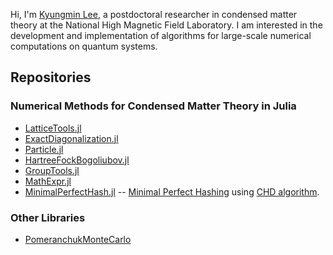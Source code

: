 Hi, I'm [Kyungmin Lee](https://kyungminlee.org), a postdoctoral researcher in condensed matter theory at the National High Magnetic Field Laboratory.
I am interested in the development and implementation of algorithms for large-scale numerical computations on quantum systems.

## Repositories

### Numerical Methods for Condensed Matter Theory in Julia

- [LatticeTools.jl](https://github.com/kyungminlee/LatticeTools.jl)
- [ExactDiagonalization.jl](https://github.com/kyungminlee/ExactDiagonalization.jl)
- [Particle.jl](https://github.com/kyungminlee/Particle.jl)
- [HartreeFockBogoliubov.jl](https://github.com/kyungminlee/HartreeFockBogoliubov.jl)
- [GroupTools.jl](https://github.com/kyungminlee/GroupTools.jl)
- [MathExpr.jl](https://github.com/kyungminlee/MathExpr.jl)
- [MinimalPerfectHash.jl](https://github.com/kyungminlee/MinimalPerfectHash.jl) -- [Minimal Perfect Hashing](https://en.wikipedia.org/wiki/Perfect_hash_function) using [CHD algorithm](http://cmph.sourceforge.net/papers/esa09.pdf).

### Other Libraries

- [PomeranchukMonteCarlo](https://github.com/kyungminlee/PomeranchukMonteCarlo)
